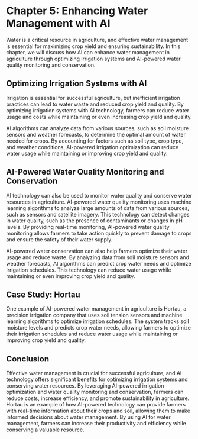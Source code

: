 Chapter 5: Enhancing Water Management with AI
=============================================

Water is a critical resource in agriculture, and effective water management is essential for maximizing crop yield and ensuring sustainability. In this chapter, we will discuss how AI can enhance water management in agriculture through optimizing irrigation systems and AI-powered water quality monitoring and conservation.

Optimizing Irrigation Systems with AI
-------------------------------------

Irrigation is essential for successful agriculture, but inefficient irrigation practices can lead to water waste and reduced crop yield and quality. By optimizing irrigation systems with AI technology, farmers can reduce water usage and costs while maintaining or even increasing crop yield and quality.

AI algorithms can analyze data from various sources, such as soil moisture sensors and weather forecasts, to determine the optimal amount of water needed for crops. By accounting for factors such as soil type, crop type, and weather conditions, AI-powered irrigation optimization can reduce water usage while maintaining or improving crop yield and quality.

AI-Powered Water Quality Monitoring and Conservation
----------------------------------------------------

AI technology can also be used to monitor water quality and conserve water resources in agriculture. AI-powered water quality monitoring uses machine learning algorithms to analyze large amounts of data from various sources, such as sensors and satellite imagery. This technology can detect changes in water quality, such as the presence of contaminants or changes in pH levels. By providing real-time monitoring, AI-powered water quality monitoring allows farmers to take action quickly to prevent damage to crops and ensure the safety of their water supply.

AI-powered water conservation can also help farmers optimize their water usage and reduce waste. By analyzing data from soil moisture sensors and weather forecasts, AI algorithms can predict crop water needs and optimize irrigation schedules. This technology can reduce water usage while maintaining or even improving crop yield and quality.

Case Study: Hortau
------------------

One example of AI-powered water management in agriculture is Hortau, a precision irrigation company that uses soil tension sensors and machine learning algorithms to optimize irrigation schedules. The system tracks soil moisture levels and predicts crop water needs, allowing farmers to optimize their irrigation schedules and reduce water usage while maintaining or improving crop yield and quality.

Conclusion
----------

Effective water management is crucial for successful agriculture, and AI technology offers significant benefits for optimizing irrigation systems and conserving water resources. By leveraging AI-powered irrigation optimization and water quality monitoring and conservation, farmers can reduce costs, increase efficiency, and promote sustainability in agriculture. Hortau is an example of how AI-powered technology can provide farmers with real-time information about their crops and soil, allowing them to make informed decisions about water management. By using AI for water management, farmers can increase their productivity and efficiency while conserving a valuable resource.
